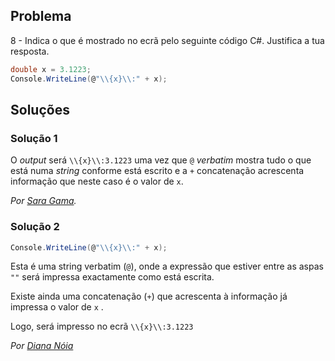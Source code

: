 ## Problema

8 - Indica o que é mostrado no ecrã pelo seguinte código C#. Justifica a tua
resposta.

```cs
double x = 3.1223;
Console.WriteLine(@"\\{x}\\:" + x);
```

## Soluções

### Solução 1

O _output_ será `\\{x}\\:3.1223` uma vez que `@` _verbatim_ mostra 
tudo o que está numa _string_ conforme está escrito e a 
`+` concatenação acrescenta informação que neste caso é o valor de `x`.

*Por [Sara Gama](https://github.com/serapinta).*

### Solução 2

```cs
Console.WriteLine(@"\\{x}\\:" + x);
```

Esta é uma string verbatim (`@`), onde a expressão que estiver entre 
as aspas `""` será impressa exactamente como está escrita.

Existe ainda uma concatenação (`+`) que acrescenta à informação já 
impressa o valor de `x` .

Logo, será impresso no ecrã `\\{x}\\:3.1223`

*Por [Diana Nóia](https://github.com/DianaNoia)*
